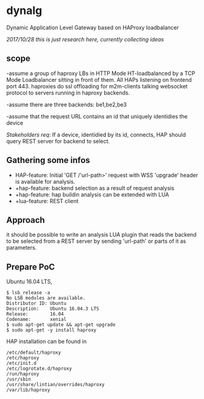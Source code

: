 # dynalg
Dynamic Application Level Gateway based on HAProxy loadbalancer

*2017/10/28 this is just research here, currently collecting ideas*
## scope
-assume a group of haproxy LBs in HTTP Mode HT-loadbalanced by a TCP Mode Loadbalancer sitting in front of them. All HAPs listening on frontend port 443. haproxies do ssl offloading for m2m-clients talking websocket protocol to servers running in haproxy backends.

-assume there are three backends: be1,be2,be3

-assume that the request URL contains an id that uniquely identidies the device

*Stakeholders req*: If a device, identidied by its id, connects, HAP should query REST server for backend to select.

## Gathering some infos
- HAP-feature: Initial 'GET /'url-path>' request with WSS 'upgrade' header is available for analysis. 
- +hap-feature: backend selection as a result of request analysis
- +hap-feature: hap buildin analysis can be extended with LUA
- +lua-feature: REST client 

## Approach
it should be possible to write an analysis LUA plugin that reads the backend to be selected from a REST server by sending 'url-path' or parts of it as parameters.

## Prepare PoC
Ubuntu 16.04 LTS, 

```
$ lsb_release -a
No LSB modules are available.
Distributor ID: Ubuntu
Description:    Ubuntu 16.04.3 LTS
Release:        16.04
Codename:       xenial
$ sudo apt-get update && apt-get upgrade
$ sudo apt-get -y install haproxy
````

HAP installation can be found in 
````
/etc/default/haproxy
/etc/haproxy
/etc/init.d
/etc/logrotate.d/haproxy
/run/haproxy
/usr/sbin
/usr/share/lintian/overrides/haproxy
/var/lib/haproxy
````